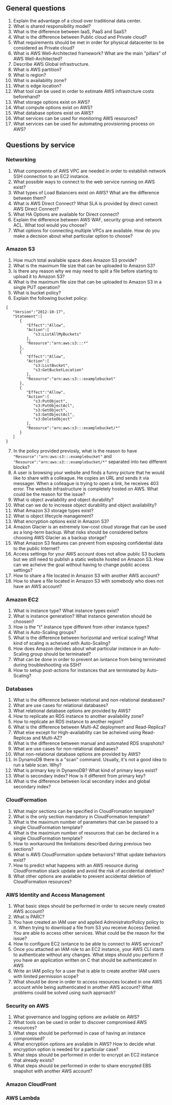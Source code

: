 <h2> General questions </h2>

1. Explain the advantage of a cloud over traditional data center.
2. What is shared responsibility model?
3. What is the difference between IaaS, PaaS and SaaS?
4. What is the difference between Public cloud and Private cloud?
5. What requirements should be met in order for physical datacenter to be considered as Private cloud?
6. What is AWS Well-Architected framework? What are the main "pillars" of AWS Well-Architected?
7. Describe AWS Global infrastructure.
8. What is AWS partition?
9. What is region?
10. What is availability zone?
11. What is edge location?
12. What tool can be used in order to estimate AWS infrastrcture costs beforehand?
13. What storage options exist on AWS?
14. What compute options exist on AWS?
15. What database options exist on AWS?
16. What services can be used for monitoring AWS resources?
17. What services can be used for automating provisioning process on AWS?

<h2> Questions by service </h2>
<h3> Networking </h3>

1. What components of AWS VPC are needed in order to establish network SSH connection to an EC2 instance.
2. What possible ways to connect to the web service running on AWS exist?
3. What types of Load Balancers exist on AWS? What are the difference between them?
4. What is AWS Direct Connect? What SLA is provided by direct conect AWS Direct Connect?
5. What HA Options are available for Direct connect?
6. Explain the difference between AWS WAF, security group and network ACL. What tool would you choose?
7. What options for connecting multiple VPCs are available. How do you make a decision about what particular option to choose?

<h3> Amazon S3 </h3>

1. How much total available space does Amazon S3 provide?
2. What is the maximum file size that can be uploaded to Amazon S3?
3. Is there any reason why we may need to split a file before starting to upload it to Amazon S3?
4. What is the maximum file size that can be uploaded to Amazon S3 in a single PUT operation?
5. What is bucket policy?
6. Explain the following bucket policy:
```
{
   "Version":"2012-10-17",
   "Statement":[
      {
         "Effect":"Allow",
         "Action":[
            "s3:ListAllMyBuckets"
         ],
         "Resource":"arn:aws:s3:::*"
      },
      {
         "Effect":"Allow",
         "Action":[
            "s3:ListBucket",
            "s3:GetBucketLocation"
         ],
         "Resource":"arn:aws:s3:::examplebucket"
      },
      {
         "Effect":"Allow",
         "Action":[
            "s3:PutObject",
            "s3:PutObjectAcl",
            "s3:GetObject",
            "s3:GetObjectAcl",
            "s3:DeleteObject"
         ],
         "Resource":"arn:aws:s3:::examplebucket/*"
      }
   ]
}
```
7. In the policy provided previosly, what is the reason to have `"Resource":"arn:aws:s3:::examplebucket"`
and
`"Resource":"arn:aws:s3:::examplebucket/*"`
separated into two different blocks?
8. A user is browsing your website and finds a funny picture that he would like to share with a colleague. He copies an URL and sends it via messager. When a colleague is trying to open a link, he receives 403 error. The website infrastructure is completely hosted on AWS. What could be the reason for the issue?
9. What is object availability and object durability?
10. What can we do to increase object durability and object availability?
11. What Amazon S3 storage types exist?
12. What is object lifecycle management?
13. What encryption options exist in Amazon S3?
14. Amazon Glacier is an extremely low-cost cloud storage that can be used as a long-term backup. What risks should be considered before choosing AWS Glacier as a backup storage?
15. What Amazon S3 features can prevent from exposing confidential data to the public Internet?
16. Access settings for your AWS account does not allow public S3 buckets but we still need to publish a static website hosted on Amazon S3. How can we acheive the goal without having to change public access settings?
17. How to share a file located in Amazon S3 with another AWS account?
18. How to share a file located in Amazon S3 with somebody who does not have an AWS account?

<h3> Amazon EC2 </h3>

1. What is instance type? What instance types exist?
2. What is instance generation? What instance generation should be choosen?
3. How is the "t" instance type different from other instance types?
4. What is Auto-Scaling groups?
5. What is the difference between horizontal and vertical scaling? What kind of scaling is acheived with Auto-Scaling?
6. How does Amazon decides about what particular instance in an Auto-Scaling group should be terminated?
7. What can be done in order to prevent an isntance from being terminated during troubleshooting via SSH?
8. How to setup post-actions for instances that are terminated by Auto-Scaling?

<h3> Databases </h3>

1. What is the difference between relational and non-relational databases?
2. What are use cases for relational databases?
3. What relational database options are provided by AWS?
4. How to replicate an RDS instance to another availability zone?
5. How to replicate an RDS instance to another region?
6. What is the difference between Multi-AZ deployment and Read-Replica?
7. What else except for High-availability can be acheived using Read-Replicas and Multi-AZ?
8. What is the difference between manual and automated RDS snapshots?
9. What are use cases for non-relational databases?
10. What non-relational database options are provided by AWS?
11. In DynamoDB there is a "scan" command. Usually, it's not a good idea to run a table scan. Why?
12. What is primary key in DynamoDB? What kind of primary keys exist?
13. What is secondary index? How is it different from primary key?
14. What is the difference between local secondary index and global secondary index?

<h3> CloudFormation </h3>

1. What major sections can be specified in CloudFromation template?
2. What is the only section mandatory in CloudFormation template?
3. What is the maximum number of parameters that can be passed to a single CloudFormation template?
4. What is the maximium number of resources that can be declared in a single CloudFormation template?
5. How to workaround the limitations described during previous two sections?
6. What is AWS CloudFormation update behaviors? What update behaviors exist?
7. How to predict what happens with an AWS resource during CloudFormation stack update and avoid the risk of accidential deletion?
8. What other options are available to prevent accidental deletion of CloudFormation resources?

<h3> AWS Identity and Access Management </h3>

1. What basic steps should be performed in order to secure newly created AWS account?
2. What is PARC?
3. You have created an IAM user and applied AdministratorPolicy policy to it. When trying to download a file from S3 you receive Access Denied. You are able to access other services. What could be the reason for the issue?
4. How to configure EC2 isntance to be able to connect to AWS services?
5. Once you attached an IAM role to an EC2 instance, your AWS CLI starts to authenticate without any changes. What steps should you perform if you have an application written on C that should be authenticated in AWS
6. Write an IAM policy for a user that is able to create another IAM users with limited permission scope?
7. What should be done in order to access resources located in one AWS account while being authenticated in another AWS account? What problems could be solved using such approach?

<h3> Security on AWS </h3>

1. What governance and logging options are avilable on AWS?
2. What tools can be used in order to discover compromised AWS resources?
3. What steps should be performed in case of having an instance compromised?
4. What encryption options are available in AWS? How to decide what encryption option is needed for a particular case?
5. What steps should be performed in order to encrypt an EC2 instance that already exists?
6. What steps should be performed in order to share encrypted EBS snapshot with another AWS account?

<h3> Amazon CloudFront </h3>

<h3> AWS Lambda </h3>
